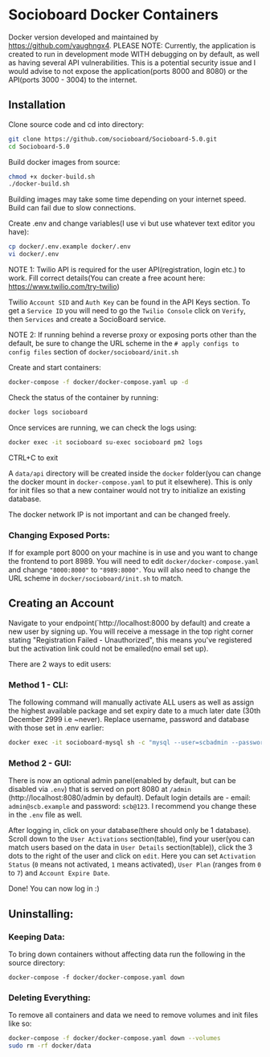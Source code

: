# Socioboard Docker Containers
Docker version developed and maintained by https://github.com/vaughngx4.
PLEASE NOTE: Currently, the application is created to run in development mode WITH debugging on by default, as well as having several API vulnerabilities. This is a potential security issue and I would advise to not expose the application(ports 8000 and 8080) or the API(ports 3000 - 3004) to the internet.
## Installation
Clone source code and cd into directory:
```bash
git clone https://github.com/socioboard/Socioboard-5.0.git
cd Socioboard-5.0
```

Build docker images from source:
```bash
chmod +x docker-build.sh
./docker-build.sh
```
Building images may take some time depending on your internet speed. Build can fail due to slow connections.

Create .env and change variables(I use vi but use whatever text editor you have):
```bash
cp docker/.env.example docker/.env
vi docker/.env
```

NOTE 1: Twilio API is required for the user API(registration, login etc.) to work. Fill correct details(You can create a free acount here: https://www.twilio.com/try-twilio)

Twilio `Account SID` and `Auth Key` can be found in the API Keys section. To get a `Service ID` you will need to go the `Twilio Console` click on `Verify`, then `Services` and create a SocioBoard service.

NOTE 2: If running behind a reverse proxy or exposing ports other than the default, be sure to change the URL scheme in the `# apply configs to config files` section of `docker/socioboard/init.sh`

Create and start containers:
```bash
docker-compose -f docker/docker-compose.yaml up -d
```

Check the status of the container by running:
```bash
docker logs socioboard
```

Once services are running, we can check the logs using:
```bash
docker exec -it socioboard su-exec socioboard pm2 logs
```
CTRL+C to exit

A `data/api` directory will be created inside the `docker` folder(you can change the docker mount in `docker-compose.yaml` to put it elsewhere). This is only for init files so that a new container would not try to initialize an existing database.

The docker network IP is not important and can be changed freely.

### Changing Exposed Ports:
If for example port 8000 on your machine is in use and you want to change the frontend to port 8989. You will need to edit `docker/docker-compose.yaml` and change `"8000:8000"` to `"8989:8000"`. You will also need to change the URL scheme in `docker/socioboard/init.sh` to match.

## Creating an Account
Navigate to your endpoint(`http://localhost:8000 by default) and create a new user by signing up. You will receive a message in the top right corner stating "Registration Failed - Unauthorized", this means you've registered but the activation link could not be emailed(no email set up).

There are 2 ways to edit users:
### Method 1 - CLI:
The following command will manually activate ALL users as well as assign the highest available package and set expiry date to a much later date (30th December 2999 i.e ~never). Replace username, password and database with those set in .env earlier:
```bash
docker exec -it socioboard-mysql sh -c "mysql --user=scbadmin --password=sqlpass --database=scbsql < /perma-act-users.sql"
```

### Method 2 - GUI:
There is now an optional admin panel(enabled by default, but can be disabled via `.env`) that is served on port 8080 at `/admin` (http://localhost:8080/admin by default). Default login details are - email: `admin@scb.example` and password: `scb@123`. I recommend you change these in the `.env` file as well.

After logging in, click on your database(there should only be 1 database). Scroll down to the `User Activations` section(table), find your user(you can match users based on the data in `User Details` section(table)), click the 3 dots to the right of the user and click on `edit`. Here you can set `Activation Status` (`0` means not activated, `1` means activated), `User Plan` (ranges from `0` to `7`) and `Account Expire Date`.

Done! You can now log in :)

## Uninstalling:
### Keeping Data:
To bring down containers without affecting data run the following in the source directory:
```
docker-compose -f docker/docker-compose.yaml down
```

### Deleting Everything:
To remove all containers and data we need to remove volumes and init files like so:
```bash
docker-compose -f docker/docker-compose.yaml down --volumes
sudo rm -rf docker/data
```
